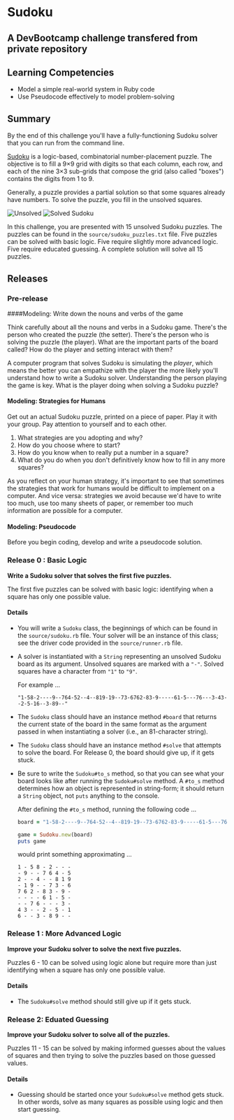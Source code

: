 # Sudoku
## A DevBootcamp challenge transfered from private repository

## Learning Competencies

* Model a simple real-world system in Ruby code
* Use Pseudocode effectively to model problem-solving

## Summary

By the end of this challenge you'll have a fully-functioning Sudoku solver that you can run from the command line.

[Sudoku](http://en.wikipedia.org/wiki/Sudoku) is a logic-based, combinatorial number-placement puzzle. The objective is to fill a 9×9 grid with digits so that each column, each row, and each of the nine 3×3 sub-grids that compose the grid (also called "boxes") contains the digits from 1 to 9.

Generally, a puzzle provides a partial solution so that some squares already have numbers.  To solve the puzzle, you fill in the unsolved squares.

![Unsolved](http://upload.wikimedia.org/wikipedia/commons/thumb/f/ff/Sudoku-by-L2G-20050714.svg/250px-Sudoku-by-L2G-20050714.svg.png) ![Solved Sudoku](http://upload.wikimedia.org/wikipedia/commons/thumb/3/31/Sudoku-by-L2G-20050714_solution.svg/250px-Sudoku-by-L2G-20050714_solution.svg.png)


In this challenge, you are presented with 15 unsolved Sudoku puzzles.  The puzzles can be found in the `source/sudoku_puzzles.txt` file.  Five puzzles can be solved with basic logic.  Five require slightly more advanced logic.  Five require educated guessing.  A complete solution will solve all 15 puzzles.


## Releases

### Pre-release

####Modeling: Write down the nouns and verbs of the game

Think carefully about all the nouns and verbs in a Sudoku game. There's the person who created the puzzle (the setter). There's the person who is solving the puzzle (the player). What are the important parts of the board called? How do the player and setting interact with them?

A computer program that solves Sudoku is simulating the *player*, which means the better you can empathize with the player the more likely you'll understand how to write a Sudoku solver. Understanding the person playing the game is key.  What is the player doing when solving a Sudoku puzzle?


#### Modeling: Strategies for Humans

Get out an actual Sudoku puzzle, printed on a piece of paper. Play it with your group. Pay attention to yourself and to each other.

1. What strategies are you adopting and why?
2. How do you choose where to start?
3. How do you know when to really put a number in a square?
4. What do you do when you don't definitively know how to fill in any more squares?

As you reflect on your human strategy, it's important to see that sometimes the strategies that work for humans would be difficult to implement on a computer. And vice versa: strategies we avoid because we'd have to write too much, use too many sheets of paper, or remember too much information are possible for a computer.

#### Modeling: Pseudocode

Before you begin coding, develop and write a pseudocode solution.


### Release 0 : Basic Logic

**Write a Sudoku solver that solves the first five puzzles.**

The first five puzzles can be solved with basic logic: identifying when a square has only one possible value.

#### Details
- You will write a `Sudoku` class, the beginnings of which can be found in the `source/sudoku.rb` file.  Your solver will be an instance of this class; see the driver code provided in the `source/runner.rb` file.


- A solver is instantiated with a `String` representing an unsolved Sudoku board as its argument.  Unsolved squares are marked with a `"-"`.  Solved squares have a character from `"1"` to `"9"`.

  For example ...

  `"1-58-2----9--764-52--4--819-19--73-6762-83-9-----61-5---76---3-43--2-5-16--3-89--"`

- The `Sudoku` class should have an instance method `#board` that returns the current state of the board in the same format as the argument passed in when instantiating a solver (i.e., an 81-character string).

- The `Sudoku` class should have an instance method `#solve` that attempts to solve the board.  For Release 0, the board should give up, if it gets stuck.


- Be sure to write the `Sudoku#to_s` method, so that you can see what your board looks like after running the `Sudoku#solve` method.  A `#to_s` method determines how an object is represented in string-form; it should return a `String` object, not `puts` anything to the console.

  After defining the `#to_s` method, running the following code ...

  ```ruby
  board = "1-58-2----9--764-52--4--819-19--73-6762-83-9-----61-5---76---3-43--2-5-16--3-89--"

  game = Sudoku.new(board)
  puts game

  ```

  would print something approximating ...

  ```
  1 - 5 8 - 2 - - -
  - 9 - - 7 6 4 - 5
  2 - - 4 - - 8 1 9
  - 1 9 - - 7 3 - 6
  7 6 2 - 8 3 - 9 -
  - - - - 6 1 - 5 -
  - - 7 6 - - - 3 -
  4 3 - - 2 - 5 - 1
  6 - - 3 - 8 9 - -
  ```


### Release 1 :  More Advanced Logic

**Improve your Sudoku solver to solve the next five puzzles.**

Puzzles 6 - 10 can be solved using logic alone but require more than just identifying when a square has only one possible value.

#### Details

- The `Sudoku#solve` method should still give up if it gets stuck.


### Release 2:  Eduated Guessing

**Improve your Sudoku solver to solve all of the puzzles.**

Puzzles 11 - 15 can be solved by making informed guesses about the values of squares and then trying to solve the puzzles based on those guessed values.

#### Details

- Guessing should be started once your `Sudoku#solve` method gets stuck.  In other words, solve as many squares as possible using logic and then start guessing.
